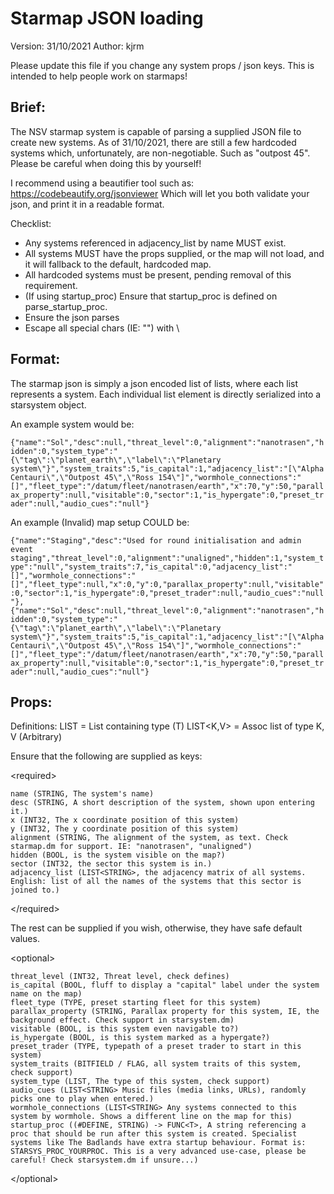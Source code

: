 # Starmap JSON loading
Version: 31/10/2021
Author: kjrm

Please update this file if you change any system props / json keys. This is intended to help people work on starmaps!

## Brief:

The NSV starmap system is capable of parsing a supplied JSON file to create new systems.
As of 31/10/2021, there are still a few hardcoded systems which, unfortunately, are non-negotiable. Such as "outpost 45". Please be careful when doing this by yourself!

I recommend using a beautifier tool such as:
https://codebeautify.org/jsonviewer
Which will let you both validate your json, and print it in a readable format.

Checklist:

- Any systems referenced in adjacency_list by name MUST exist.
- All systems MUST have the <required> props supplied, or the map will not load, and it will fallback to the default, hardcoded map.
- All hardcoded systems must be present, pending removal of this requirement.
- (If using startup_proc) Ensure that startup_proc is defined on parse_startup_proc.
- Ensure the json parses
- Escape all special chars (IE: "") with \

## Format:

The starmap json is simply a json encoded list of lists, where each list represents a system.
Each individual list element is directly serialized into a starsystem object.

An example system would be:

```{"name":"Sol","desc":null,"threat_level":0,"alignment":"nanotrasen","hidden":0,"system_type":"{\"tag\":\"planet_earth\",\"label\":\"Planetary system\"}","system_traits":5,"is_capital":1,"adjacency_list":"[\"Alpha Centauri\",\"Outpost 45\",\"Ross 154\"]","wormhole_connections":"[]","fleet_type":"/datum/fleet/nanotrasen/earth","x":70,"y":50,"parallax_property":null,"visitable":0,"sector":1,"is_hypergate":0,"preset_trader":null,"audio_cues":"null"}```

An example (Invalid) map setup COULD be:

```{"name":"Staging","desc":"Used for round initialisation and admin event staging","threat_level":0,"alignment":"unaligned","hidden":1,"system_type":"null","system_traits":7,"is_capital":0,"adjacency_list":"[]","wormhole_connections":"[]","fleet_type":null,"x":0,"y":0,"parallax_property":null,"visitable":0,"sector":1,"is_hypergate":0,"preset_trader":null,"audio_cues":"null"},{"name":"Sol","desc":null,"threat_level":0,"alignment":"nanotrasen","hidden":0,"system_type":"{\"tag\":\"planet_earth\",\"label\":\"Planetary system\"}","system_traits":5,"is_capital":1,"adjacency_list":"[\"Alpha Centauri\",\"Outpost 45\",\"Ross 154\"]","wormhole_connections":"[]","fleet_type":"/datum/fleet/nanotrasen/earth","x":70,"y":50,"parallax_property":null,"visitable":0,"sector":1,"is_hypergate":0,"preset_trader":null,"audio_cues":"null"}```

## Props:

Definitions:
	LIST<T> = List containing type (T)
	LIST<K,V> = Assoc list of type K, V (Arbitrary)

Ensure that the following are supplied as keys:

\<required>

	name (STRING, The system's name)
	desc (STRING, A short description of the system, shown upon entering it.)
	x (INT32, The x coordinate position of this system)
	y (INT32, The y coordinate position of this system)
	alignment (STRING, The alignment of the system, as text. Check starmap.dm for support. IE: "nanotrasen", "unaligned")
	hidden (BOOL, is the system visible on the map?)
	sector (INT32, the sector this system is in.)
	adjacency_list (LIST<STRING>, the adjacency matrix of all systems. English: list of all the names of the systems that this sector is joined to.)

\</required>

The rest can be supplied if you wish, otherwise, they have safe default values.

\<optional>

	threat_level (INT32, Threat level, check defines)
	is_capital (BOOL, fluff to display a "capital" label under the system name on the map)
	fleet_type (TYPE, preset starting fleet for this system)
	parallax_property (STRING, Parallax property for this system, IE, the background effect. Check support in starsystem.dm)
	visitable (BOOL, is this system even navigable to?)
	is_hypergate (BOOL, is this system marked as a hypergate?)
	preset_trader (TYPE, typepath of a preset trader to start in this system)
	system_traits (BITFIELD / FLAG, all system traits of this system, check support)
	system_type (LIST, The type of this system, check support)
	audio_cues (LIST<STRING> Music files (media links, URLs), randomly picks one to play when entered.)
	wormhole_connections (LIST<STRING> Any systems connected to this system by wormhole. Shows a different line on the map for this)
	startup_proc ((#DEFINE, STRING) -> FUNC<T>, A string referencing a proc that should be run after this system is created. Specialist systems like The Badlands have extra startup behaviour. Format is: STARSYS_PROC_YOURPROC. This is a very advanced use-case, please be careful! Check starsystem.dm if unsure...)

\</optional>
